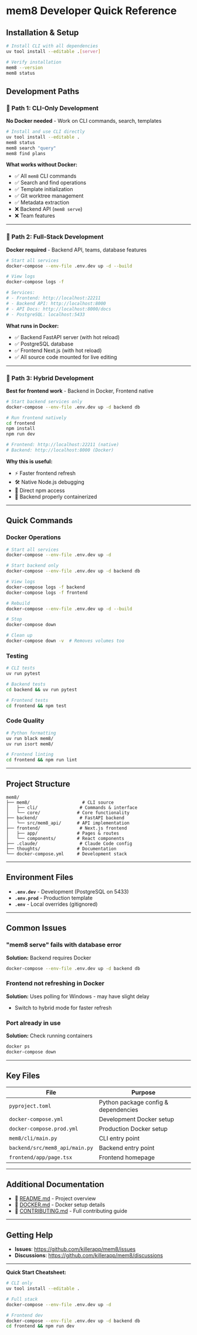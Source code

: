 # mem8 Developer Quick Reference

## Installation & Setup

```bash
# Install CLI with all dependencies
uv tool install --editable .[server]

# Verify installation
mem8 --version
mem8 status
```

## Development Paths

### 🎯 Path 1: CLI-Only Development
**No Docker needed** - Work on CLI commands, search, templates

```bash
# Install and use CLI directly
uv tool install --editable .
mem8 status
mem8 search "query"
mem8 find plans
```

**What works without Docker:**
- ✅ All `mem8` CLI commands
- ✅ Search and find operations
- ✅ Template initialization
- ✅ Git worktree management
- ✅ Metadata extraction
- ❌ Backend API (`mem8 serve`)
- ❌ Team features

---

### 🎯 Path 2: Full-Stack Development
**Docker required** - Backend API, teams, database features

```bash
# Start all services
docker-compose --env-file .env.dev up -d --build

# View logs
docker-compose logs -f

# Services:
# - Frontend: http://localhost:22211
# - Backend API: http://localhost:8000
# - API Docs: http://localhost:8000/docs
# - PostgreSQL: localhost:5433
```

**What runs in Docker:**
- ✅ Backend FastAPI server (with hot reload)
- ✅ PostgreSQL database
- ✅ Frontend Next.js (with hot reload)
- ✅ All source code mounted for live editing

---

### 🎯 Path 3: Hybrid Development
**Best for frontend work** - Backend in Docker, Frontend native

```bash
# Start backend services only
docker-compose --env-file .env.dev up -d backend db

# Run frontend natively
cd frontend
npm install
npm run dev

# Frontend: http://localhost:22211 (native)
# Backend: http://localhost:8000 (Docker)
```

**Why this is useful:**
- ⚡ Faster frontend refresh
- 🛠️ Native Node.js debugging
- 🔧 Direct npm access
- 🐳 Backend properly containerized

---

## Quick Commands

### Docker Operations
```bash
# Start all services
docker-compose --env-file .env.dev up -d

# Start backend only
docker-compose --env-file .env.dev up -d backend db

# View logs
docker-compose logs -f backend
docker-compose logs -f frontend

# Rebuild
docker-compose --env-file .env.dev up -d --build

# Stop
docker-compose down

# Clean up
docker-compose down -v  # Removes volumes too
```

### Testing
```bash
# CLI tests
uv run pytest

# Backend tests
cd backend && uv run pytest

# Frontend tests
cd frontend && npm test
```

### Code Quality
```bash
# Python formatting
uv run black mem8/
uv run isort mem8/

# Frontend linting
cd frontend && npm run lint
```

---

## Project Structure

```
mem8/
├── mem8/                    # CLI source
│   ├── cli/                # Commands & interface
│   └── core/              # Core functionality
├── backend/                # FastAPI backend
│   └── src/mem8_api/      # API implementation
├── frontend/               # Next.js frontend
│   ├── app/               # Pages & routes
│   └── components/        # React components
├── .claude/                # Claude Code config
├── thoughts/              # Documentation
└── docker-compose.yml     # Development stack
```

---

## Environment Files

- **`.env.dev`** - Development (PostgreSQL on 5433)
- **`.env.prod`** - Production template
- **`.env`** - Local overrides (gitignored)

---

## Common Issues

### "mem8 serve" fails with database error
**Solution:** Backend requires Docker
```bash
docker-compose --env-file .env.dev up -d backend db
```

### Frontend not refreshing in Docker
**Solution:** Uses polling for Windows - may have slight delay
- Switch to hybrid mode for faster refresh

### Port already in use
**Solution:** Check running containers
```bash
docker ps
docker-compose down
```

---

## Key Files

| File | Purpose |
|------|---------|
| `pyproject.toml` | Python package config & dependencies |
| `docker-compose.yml` | Development Docker setup |
| `docker-compose.prod.yml` | Production Docker setup |
| `mem8/cli/main.py` | CLI entry point |
| `backend/src/mem8_api/main.py` | Backend entry point |
| `frontend/app/page.tsx` | Frontend homepage |

---

## Additional Documentation

- 📘 [README.md](README.md) - Project overview
- 🐳 [DOCKER.md](DOCKER.md) - Docker setup details
- 🤝 [CONTRIBUTING.md](CONTRIBUTING.md) - Full contributing guide

---

## Getting Help

- **Issues**: https://github.com/killerapp/mem8/issues
- **Discussions**: https://github.com/killerapp/mem8/discussions

---

**Quick Start Cheatsheet:**

```bash
# CLI only
uv tool install --editable .

# Full stack
docker-compose --env-file .env.dev up -d

# Frontend dev
docker-compose --env-file .env.dev up -d backend db
cd frontend && npm run dev
```
